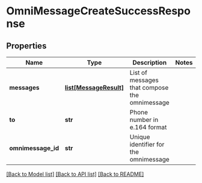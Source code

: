 # OmniMessageCreateSuccessResponse

## Properties
Name | Type | Description | Notes
------------ | ------------- | ------------- | -------------
**messages** | [**list[MessageResult]**](MessageResult.md) | List of messages that compose the omnimessage | 
**to** | **str** | Phone number in e.164 format | 
**omnimessage_id** | **str** | Unique identifier for the omnimessage | 

[[Back to Model list]](../README.md#documentation-for-models) [[Back to API list]](../README.md#documentation-for-api-endpoints) [[Back to README]](../README.md)


